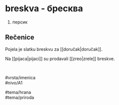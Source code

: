 # breskva - бресква

1. персик  

## Rečenice

Pojela je slatku breskvu za [[doručak|doručak]].  

Na [[pijaca|pijaci]] su prodavali [[zreo|zrele]] breskve.  

<br>

#vrsta/imenica  
#nivo/A1  

#tema/hrana  
#tema/priroda  
